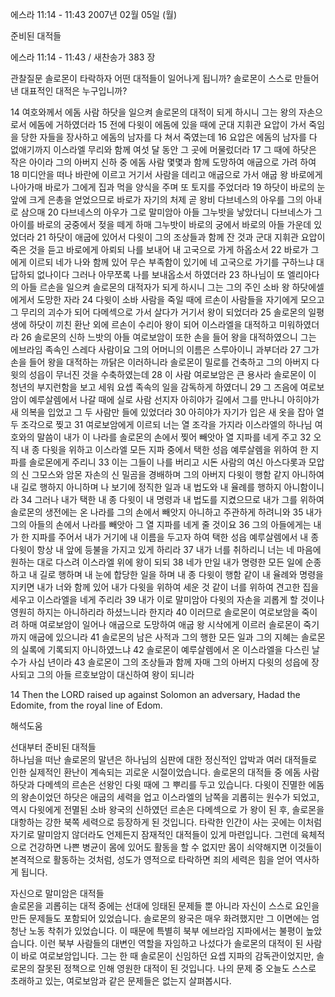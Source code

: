 에스라 11:14 - 11:43 
2007년 02월 05일 (월)

준비된 대적들



에스라 11:14 - 11:43 / 새찬송가 383 장


관찰질문
솔로몬이 타락하자 어떤 대적들이 일어나게 됩니까?
솔로몬이 스스로 만들어 낸 대표적인 대적은 누구입니까?

14 여호와께서 에돔 사람 하닷을 일으켜 솔로몬의 대적이 되게 하시니 그는 왕의 자손으로서 에돔에 거하였더라 15 전에 다윗이 에돔에 있을 때에 군대 지휘관 요압이 가서 죽임을 당한 자들을 장사하고 에돔의 남자를 다 쳐서 죽였는데 16 요압은 에돔의 남자를 다 없애기까지 이스라엘 무리와 함께 여섯 달 동안 그 곳에 머물렀더라 17 그 때에 하닷은 작은 아이라 그의 아버지 신하 중 에돔 사람 몇몇과 함께 도망하여 애굽으로 가려 하여 18 미디안을 떠나 바란에 이르고 거기서 사람을 데리고 애굽으로 가서 애굽 왕 바로에게 나아가매 바로가 그에게 집과 먹을 양식을 주며 또 토지를 주었더라 19 하닷이 바로의 눈 앞에 크게 은총을 얻었으므로 바로가 자기의 처제 곧 왕비 다브네스의 아우를 그의 아내로 삼으매  20 다브네스의 아우가 그로 말미암아 아들 그누밧을 낳았더니 다브네스가 그 아이를 바로의 궁중에서 젖을 떼게 하매 그누밧이 바로의 궁에서 바로의 아들 가운데 있었더라 21 하닷이 애굽에 있어서 다윗이 그의 조상들과 함께 잔 것과 군대 지휘관 요압이 죽은 것을 듣고 바로에게 아뢰되 나를 보내어 내 고국으로 가게 하옵소서 22 바로가 그에게 이르되 네가 나와 함께 있어 무슨 부족함이 있기에 네 고국으로 가기를 구하느냐 대답하되 없나이다 그러나 아무쪼록 나를 보내옵소서 하였더라 23 하나님이 또 엘리아다의 아들 르손을 일으켜 솔로몬의 대적자가 되게 하시니 그는 그의 주인 소바 왕 하닷에셀에게서 도망한 자라 24 다윗이 소바 사람을 죽일 때에 르손이 사람들을 자기에게 모으고 그 무리의 괴수가 되어 다메섹으로 가서 살다가 거기서 왕이 되었더라 25 솔로몬의 일평생에 하닷이 끼친 환난 외에 르손이 수리아 왕이 되어 이스라엘을 대적하고 미워하였더라 26 솔로몬의 신하 느밧의 아들 여로보암이 또한 손을 들어 왕을 대적하였으니 그는 에브라임 족속인 스레다 사람이요 그의 어머니의 이름은 스루아이니 과부더라 27 그가 손을 들어 왕을 대적하는 까닭은 이러하니라 솔로몬이 밀로를 건축하고 그의 아버지 다윗의 성읍이 무너진 것을 수축하였는데 28 이 사람 여로보암은 큰 용사라 솔로몬이 이 청년의 부지런함을 보고 세워 요셉 족속의 일을 감독하게 하였더니 29 그 즈음에 여로보암이 예루살렘에서 나갈 때에 실로 사람 선지자 아히야가 길에서 그를 만나니 아히야가 새 의복을 입었고 그 두 사람만 들에 있었더라 30 아히야가 자기가 입은 새 옷을 잡아 열두 조각으로 찢고 31 여로보암에게 이르되 너는 열 조각을 가지라 이스라엘의 하나님 여호와의 말씀이 내가 이 나라를 솔로몬의 손에서 찢어 빼앗아 열 지파를 네게 주고 32 오직 내 종 다윗을 위하고 이스라엘 모든 지파 중에서 택한 성읍 예루살렘을 위하여 한 지파를 솔로몬에게 주리니 33 이는 그들이 나를 버리고 시돈 사람의 여신 아스다롯과 모압의 신 그모스와 암몬 자손의 신 밀곰을 경배하며 그의 아버지 다윗이 행함 같지 아니하여 내 길로 행하지 아니하며 나 보기에 정직한 일과 내 법도와 내 율례를 행하지 아니함이니라 34 그러나 내가 택한 내 종 다윗이 내 명령과 내 법도를 지켰으므로 내가 그를 위하여 솔로몬의 생전에는 온 나라를 그의 손에서 빼앗지 아니하고 주관하게 하려니와 35 내가 그의 아들의 손에서 나라를 빼앗아 그 열 지파를 네게 줄 것이요 36 그의 아들에게는 내가 한 지파를 주어서 내가 거기에 내 이름을 두고자 하여 택한 성읍 예루살렘에서 내 종 다윗이 항상 내 앞에 등불을 가지고 있게 하리라 37 내가 너를 취하리니 너는 네 마음에 원하는 대로 다스려 이스라엘 위에 왕이 되되 38 네가 만일 내가 명령한 모든 일에 순종하고 내 길로 행하며 내 눈에 합당한 일을 하며 내 종 다윗이 행함 같이 내 율례와 명령을 지키면 내가 너와 함께 있어 내가 다윗을 위하여 세운 것 같이 너를 위하여 견고한 집을 세우고 이스라엘을 네게 주리라 39 내가 이로 말미암아 다윗의 자손을 괴롭게 할 것이나 영원히 하지는 아니하리라 하셨느니라 한지라 40 이러므로 솔로몬이 여로보암을 죽이려 하매 여로보암이 일어나 애굽으로 도망하여 애굽 왕 시삭에게 이르러 솔로몬이 죽기까지 애굽에 있으니라 41 솔로몬의 남은 사적과 그의 행한 모든 일과 그의 지혜는 솔로몬의 실록에 기록되지 아니하였느냐 42 솔로몬이 예루살렘에서 온 이스라엘을 다스린 날 수가 사십 년이라 43 솔로몬이 그의 조상들과 함께 자매 그의 아버지 다윗의 성읍에 장사되고 그의 아들 르호보암이 대신하여 왕이 되니라 

14 Then the LORD raised up against Solomon an adversary, Hadad the Edomite, from the royal line of Edom.

해석도움





선대부터 준비된 대적들  
하나님을 떠난 솔로몬의 말년은 하나님의 심판에 대한 정신적인 압박과 여러 대적들로 인한 실제적인 환난이 계속되는 괴로운 시절이었습니다. 솔로몬의 대적들 중 에돔 사람 하닷과 다메섹의 르손은 선왕인 다윗 때에 그 뿌리를 두고 있습니다. 다윗이 진멸한 에돔의 왕손이었던 하닷은 애굽의 세력을 업고 이스라엘의 남쪽을 괴롭히는 원수가 되었고, 역시 다윗에게 전멸된 소바 왕국의 신하였던 르손은 다메섹으로 가 왕이 된 후, 솔로몬을 대항하는 강한 북쪽 세력으로 등장하게 된 것입니다. 타락한 인간이 사는 곳에는 이처럼 자기로 말미암지 않더라도 언제든지 잠재적인 대적들이 있게 마련입니다. 그런데 육체적으로 건강하면 나쁜 병균이 몸에 있어도 활동을 할 수 없지만 몸이 쇠약해지면 이것들이 본격적으로 활동하는 것처럼, 성도가 영적으로 타락하면 죄의 세력은 힘을 얻어 역사하게 됩니다.  

자신으로 말미암은 대적들  
솔로몬을 괴롭히는 대적 중에는 선대에 잉태된 문제들 뿐 아니라 자신이 스스로 요인을 만든 문제들도 포함되어 있었습니다. 솔로몬의 왕국은 매우 화려했지만 그 이면에는 엄청난 노동 착취가 있었습니다. 이 때문에 특별히 북부 에브라임 지파에서는 불평이 높았습니다. 이런 북부 사람들의 대변인 역할을 자임하고 나섰다가 솔로몬의 대적이 된 사람이 바로 여로보암입니다. 그는 한 때 솔로몬이 신임하던 요셉 지파의 감독관이었지만, 솔로몬의 잘못된 정책으로 인해 영원한 대적이 된 것입니다. 나의 문제 중 오늘도 스스로 초래하고 있는, 여로보암과 같은 문제들은 없는지 살펴봅시다.